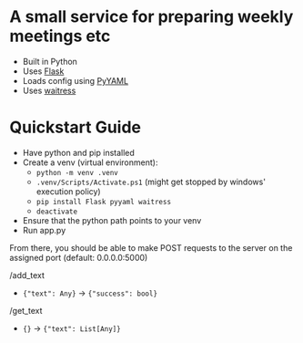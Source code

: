 # A small service for preparing weekly meetings etc

- Built in Python
- Uses [Flask](https://pypi.org/project/Flask/)
- Loads config using [PyYAML](https://pypi.org/project/PyYAML/)
- Uses [waitress](https://pypi.org/project/waitress/)


# Quickstart Guide

- Have python and pip installed
- Create a venv (virtual environment):
    - `python -m venv .venv`
    - `.venv/Scripts/Activate.ps1` (might get stopped by windows' execution policy)
    - `pip install Flask pyyaml waitress`
    - `deactivate`
- Ensure that the python path points to your venv
- Run app.py

From there, you should be able to make POST requests to the server on the assigned port (default: 0.0.0.0:5000)  
  
/add_text
- `{"text": Any}` -> `{"success": bool}`

/get_text
- `{}` -> `{"text": List[Any]}`